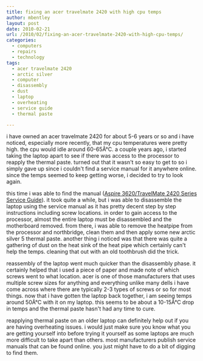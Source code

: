 ```yaml
---
title: fixing an acer travelmate 2420 with high cpu temps
author: mbentley
layout: post
date: 2010-02-21
url: /2010/02/fixing-an-acer-travelmate-2420-with-high-cpu-temps/
categories:
  - computers
  - repairs
  - technology
tags:
  - acer travelmate 2420
  - arctic silver
  - computer
  - disassembly
  - dust
  - laptop
  - overheating
  - service guide
  - thermal paste

---
```

i have owned an acer travelmate 2420 for about 5-6 years or so and i have noticed, especially more recently, that my cpu temperatures were pretty high. the cpu would idle around 60-65Â°C. a couple years ago, i started taking the laptop apart to see if there was access to the processor to reapply the thermal paste. turned out that it wasn't so easy to get to so i simply gave up since i couldn't find a service manual for it anywhere online. since the temps seemed to keep getting worse, i decided to try to look again.

this time i was able to find the manual ([Aspire 3620/TravelMate 2420 Series Service Guide][1]). it took quite a while, but i was able to disassemble the laptop using the service manual as it has pretty decent step by step instructions including screw locations. in order to gain access to the processor, almost the entire laptop must be disassembled and the motherboard removed. from there, i was able to remove the heatpipe from the processor and northbridge, clean them and then apply some new arctic silver 5 thermal paste. another thing i noticed was that there was quite a gathering of dust on the heat sink of the heat pipe which certainly can't help the temps. cleaning that out with an old toothbrush did the trick.

reassembly of the laptop went much quicker than the disassembly phase. it certainly helped that i used a piece of paper and made note of which screws went to what location. acer is one of those manufacturers that uses multiple screw sizes for anything and everything unlike many dells i have come across where there are typically 2-3 types of screws or so for most things. now that i have gotten the laptop back together, i am seeing temps around 50Â°C with it on my laptop. this seems to be about a 10-15Â°C drop in temps and the thermal paste hasn't had any time to cure.

reapplying thermal paste on an older laptop can definitely help out if you are having overheating issues. i would just make sure you know what you are getting yourself into before trying it yourself as some laptops are much more difficult to take apart than others. most manufacturers publish service manuals that can be found online. you just might have to do a bit of digging to find them.

 [1]: /wp-content/uploads/2010/02/S.G_AS3620_TM2420_BOOK.pdf
